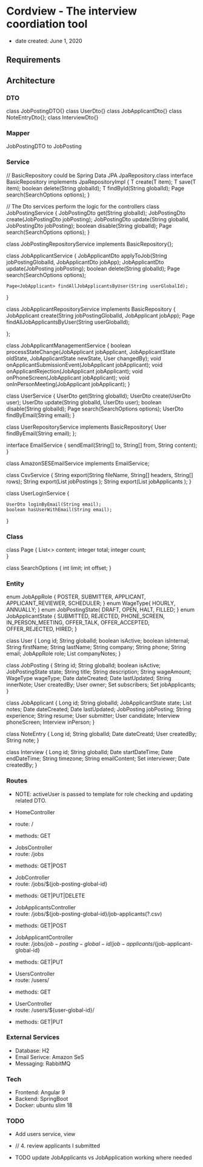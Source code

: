 # Cordview - The interview coordiation tool
- date created: June 1, 2020

## Requirements

## Architecture

### DTO

class JobPostingDTO{}
class UserDto{}
class JobApplicantDto{}
class NoteEntryDto{};
class InterviewDto{}


### Mapper

JobPostingDTO to JobPosting

### Service

// BasicRepository could be Spring Data JPA JpaRepository.class
interface BasicRepository<T> implements JpaRepositoryImpl {
    T create(T item);
    T save(T item);
    boolean delete(String globalId);
    T findById(String globalId);
    Page<T> search(SearchOptions options);
}

// The Dto services perform the logic for the controllers
class JobPostingService {
    JobPostingDto get(String globalId);
    JobPostingDto create(JobPostingDto jobPosting);
    JobPostingDto update(String globalId, JobPostingDto jobPosting);
    boolean disable(String globalId);
    Page<JobPostingDto> search(SearchOptions options);
}

class JobPostingRepositoryService implements BasicRepository<JobPosting>{};

class JobApplicantService {
    JobApplicantDto applyToJob(String jobPostingGlobalId, JobApplicantDto jobApp);
    JobApplicantDto update(JobPosting jobPosting);
    boolean delete(String globalId);
    Page<JobPosting> search(SearchOptions options);

    Page<JobApplicant> findAllJobApplicantsByUser(String userGlobalId);    
}

class JobApplicantRepositoryService implements BasicRepository<JobPosting> {
    JobApplicant create(String jobPostingGlobalId, JobApplicant jobApp);
    Page<JobApplicant> findAllJobApplicantsByUser(String userGlobalId);
    
};

class JobApplicantManagementService {
    boolean processStateChange(JobApplicant jobApplicant, JobApplicantState oldState, JobApplicantState newState, User changedBy);
    void onApplicantSubmissionEvent(JobApplicant jobApplicant);
    void onApplicantRejection(JobApplicant jobApplicant);
    void onPhoneScreen(JobApplicant jobApplicant);
    void onInPersonMeeting(JobApplicant jobApplicant);
}

class UserService {
    UserDto get(String globalId);
    UserDto create(UserDto user);
    UserDto update(String globalId, UserDto user);
    boolean disable(String globalId);
    Page<JobPostingDto> search(SearchOptions options);
    UserDto findByEmail(String email);
}

class UserRepositoryService implements BasicRepository<User>{
    User findByEmail(String email);
};


interface EmailService {
    sendEmail(String[] to, String[] from, String content);
}

class AmazonSESEmailService implements EmailService; 

class CsvService {
    String export(String fileName, String[] headers, String[] rows);
    String export(List<JobPosting> jobPostings );
    String export(List<JobApplicant> jobApplicants );
}

class UserLoginService {

    UserDto loginByEmail(String email);
    boolean hasUserWithEmail(String email);

}

### Class

class Page {
    List<> content;
    integer total;
    integer count;  
}

class SearchOptions {
    int limit;
    int offset;
}

### Entity


enum JobAppRole {
    POSTER,
    SUBMITTER,
    APPLICANT,
    APPLICANT_REVIEWER,
    SCHEDULER;
}
enum WageType{
    HOURLY,
    ANNUALLY;
}
enum JobPostingState{
    DRAFT,
    OPEN,
    HALT,
    FILLED;
}
enum JobApplicantState {
    SUBMITTED,
    REJECTED,
    PHONE_SCREEN,
    IN_PERSON_MEETING,
    OFFER_TALK,
    OFFER_ACCEPTED,
    OFFER_REJECTED,
    HIRED;
}

class User {
    Long id;
    String globalId;
    boolean isActive;
    boolean isInternal;
    String firstName;
    String lastName;
    String company;
    String phone;
    String email;
    JobAppRole role;
    List<String> companyNotes;
}

class JobPosting {
    String id;
    String globalId;
    boolean isActive;
    JobPostingState state;
    String title;
    String description;
    String wageAmount;
    WageType wageType;
    Date dateCreated;
    Date lastUpdated;
    String innerNote;
    User createdBy;
    User owner;
    Set<User> subscribers;
    Set<JobApplicant> jobApplicants;
}

class JobApplicant {
    Long id;
    String globalId;
    JobApplicantState state;
    List<NoteEntry> notes;
    Date dateCreated;
    Date lastUpdated;
    JobPosting jobPosting;
    String experience;
    String resume;
    User submitter;
    User candidate;
    Interview phoneScreen;
    Interview inPerson;
}

class NoteEntry {
    Long id;
    String globalId;
    Date dateCreatd;
    User createdBy;
    String note;
}

class Interview {
    Long id;
    String globalId;
    Date startDateTime;
    Date endDateTime;
    String timezone;
    String emailContent;
    Set<User> interviewer;
    Date createdBy;
}

### Routes

- NOTE: activeUser is passed to template for role checking and updating related DTO.

- HomeController
- route: /
- methods: GET
<app-home activeUser=${user}/>
<app-server-error-page/>
<app-404-error-page/>
<app-login/>
<app-account-create-form/>
<app-logout activeUser=${user}/>

- JobsController
- route: /jobs
* methods: GET|POST
<app-job-postings jobs=${jobPostings} activeUser=${user}/>
<app-job-posting-create-form activeUser=${user}/>

- JobController
- route: /jobs/${job-posting-global-id} 
* methods: GET|PUT|DELETE 

<app-job-posting job=${jobPosting}/>
<app-job-posting-subscribe job=${jobPosting} activeUser=${user}/>
<app-job-posting-update-form job=${jobPosting} activeUser=${user}/>
<app-job-posting-application-create-form job=${jobPosting} activeUser=${user}/>

- JobApplicantsController
- route: /jobs/${job-posting-global-id}/job-applicants(?.csv)
* methods: GET|POST
<app-job-applicants job="jobPosting" applicants=${applicants}  activeUser=${user}/> 

- JobApplicantController
- route: /jobs/${job-posting-global-id}/job-applicants/${job-applicant-global-id}
* methods: GET|PUT
<app-job-applicant applicant=${applicant} activeUser=${user}/> 
<app-job-applicant-progress-update-form applicant=${applicant} activeUser=${user}/>
<app-job-applicant-interview interview=${interview} activeUser=${user}/>
<app-job-applicant-note note=${noteEntry} activeUser=${user}/>

- UsersController
- route: /users/
* methods: GET
<app-users users=${users} activeUser=${user}/>

- UserController
- route: /users/${user-global-id}/
* methods: GET|PUT
<app-user user=${user} activeUser=${user}/>
<app-user-update-form user=${user}  activeUser=${user}/>



### External Services

- Database: H2
- Email Serivce: Amazon SeS
- Messaging: RabbitMQ

### Tech

- Frontend: Angular 9
- Backend: SpringBoot
- Docker: ubuntu slim 18

### TODO

- Add users service, view
* // 4. review applicants I submitted
- TODO update JobApplicants vs JobApplication working where needed